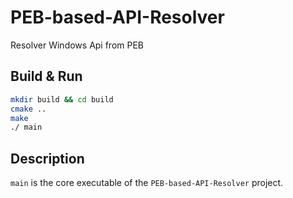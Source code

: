 # PEB-based-API-Resolver

Resolver Windows Api from PEB

## Build & Run

```bash
mkdir build && cd build
cmake ..
make
./ main
```

## Description

`main` is the core executable of the `PEB-based-API-Resolver` project.
